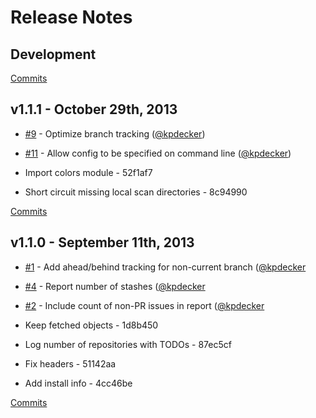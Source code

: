 # Release Notes

## Development

[Commits](https://github.com/kpdecker/git-todo/compare/v1.1.1...master)

## v1.1.1 - October 29th, 2013

- [#9](https://github.com/kpdecker/git-todo/issues/9) - Optimize branch tracking ([@kpdecker](https://api.github.com/users/kpdecker))
- [#11](https://github.com/kpdecker/git-todo/issues/11) - Allow config to be specified on command line ([@kpdecker](https://api.github.com/users/kpdecker))

- Import colors module - 52f1af7
- Short circuit missing local scan directories - 8c94990

[Commits](https://github.com/kpdecker/git-todo/compare/v1.1.0...v1.1.1)

## v1.1.0 - September 11th, 2013

- [#1](https://github.com/kpdecker/git-todo/issues/1) - Add ahead/behind tracking for non-current branch ([@kpdecker](https://api.github.com/users/kpdecker)
- [#4](https://github.com/kpdecker/git-todo/issues/4) - Report number of stashes ([@kpdecker](https://api.github.com/users/kpdecker)
- [#2](https://github.com/kpdecker/git-todo/issues/2) - Include count of non-PR issues in report ([@kpdecker](https://api.github.com/users/kpdecker)

- Keep fetched objects - 1d8b450
- Log number of repositories with TODOs - 87ec5cf
- Fix headers - 51142aa
- Add install info - 4cc46be

[Commits](https://github.com/kpdecker/git-todo/compare/v1.0.0...v1.1.0)

